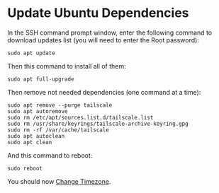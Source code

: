 # Update Ubuntu Dependencies

In the SSH command prompt window, enter the following command to download updates list (you will need to enter the Root password):

```
sudo apt update
```

Then this command to install all of them:

```
sudo apt full-upgrade
```

Then remove not needed dependencies (one command at a time):

```
sudo apt remove --purge tailscale
sudo apt autoremove
sudo rm /etc/apt/sources.list.d/tailscale.list
sudo rm /usr/share/keyrings/tailscale-archive-keyring.gpg
sudo rm -rf /var/cache/tailscale
sudo apt autoclean
sudo apt clean
```

And this command to reboot:

```
sudo reboot
```

You should now [Change Timezone](change-timezone.md).